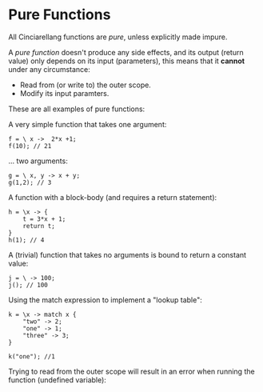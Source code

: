 # Pure Functions

All Cinciarellang functions are *pure*, unless explicitly made impure.

A *pure function* doesn't produce any side effects, and its output (return value) only depends on its input (parameters), this means that it **cannot** under any circumstance:

* Read from (or write to) the outer scope.
* Modify its input paramters.

These are all examples of pure functions:

A very simple function that takes one argument:
```
f = \ x ->  2*x +1;
f(10); // 21
```
... two arguments:
```
g = \ x, y -> x + y;
g(1,2); // 3
```

A function with a block-body (and requires a return statement):
```
h = \x -> {
    t = 3*x + 1;
    return t;
}
h(1); // 4
```

A (trivial) function that takes no arguments is bound to return a constant value:

```
j = \ -> 100;
j(); // 100
```

Using the match expression to implement a "lookup table":

```
k = \x -> match x {
    "two" -> 2;
    "one" -> 1;
    "three" -> 3;
}

k("one"); //1
```

Trying to read from the outer scope will result in an error when running the function (undefined variable):

```

```



